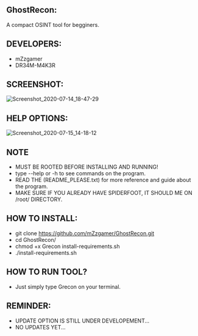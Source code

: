 ## GhostRecon:
A compact OSINT tool for begginers.
## DEVELOPERS:
- mZzgamer
- DR34M-M4K3R
## SCREENSHOT:
![Screenshot_2020-07-14_18-47-29](https://user-images.githubusercontent.com/66206932/87510390-05d30980-c663-11ea-8827-fc8dd960513e.png)
## HELP OPTIONS:
![Screenshot_2020-07-15_14-18-12](https://user-images.githubusercontent.com/66206932/87665129-f54f8b80-c755-11ea-93aa-fe326f5db3ac.png)
## NOTE
- MUST BE ROOTED BEFORE INSTALLING AND RUNNING!
- type --help or -h to see commands on the program.
- READ THE (README_PLEASE.txt) for more reference and guide about the program.
- MAKE SURE IF YOU ALREADY HAVE SPIDERFOOT, IT SHOULD ME ON /root/ DIRECTORY.
## HOW TO INSTALL:
- git clone https://github.com/mZzgamer/GhostRecon.git
- cd GhostRecon/
- chmod +x Grecon install-requirements.sh
- ./install-requirements.sh
## HOW TO RUN TOOL?
- Just simply type Grecon on your terminal.
## REMINDER:
- UPDATE OPTION IS STILL UNDER DEVELOPEMENT...
- NO UPDATES YET...

